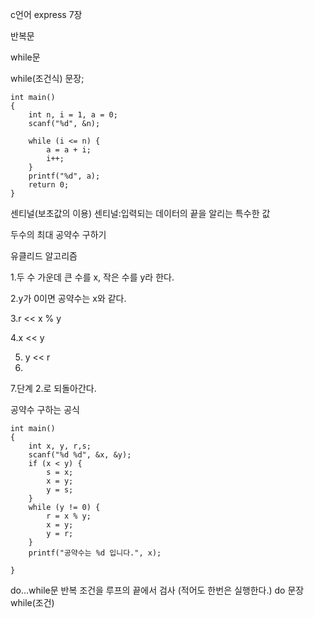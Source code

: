 
c언어 express 7장

반복문

while문

while(조건식)
	문장;

```
int main()
{
	int n, i = 1, a = 0;
	scanf("%d", &n);

	while (i <= n) {
		a = a + i;
		i++;
	}
	printf("%d", a);
	return 0;
}
```

센티널(보초값의 이용)
센티널:입력되는 데이터의 끝을 알리는 특수한 값

두수의 최대 공약수 구하기

유클리드 알고리즘

1.두 수 가운데 큰 수를 x, 작은 수를 y라 한다.

2.y가 0이면 공약수는 x와 같다.

3.r << x % y

4.x << y

5. y << r
6. 
7.단계 2.로 되돌아간다.

공약수 구하는 공식

```
int main()
{
	int x, y, r,s;
	scanf("%d %d", &x, &y);
	if (x < y) {
		s = x;
		x = y;
		y = s;
	}
	while (y != 0) {
		r = x % y;
		x = y;
		y = r;
	}
	printf("공약수는 %d 입니다.", x);

}
```

do...while문
반복 조건을 루프의 끝에서 검사
(적어도 한번은 실행한다.)
do
	문장
while(조건)



